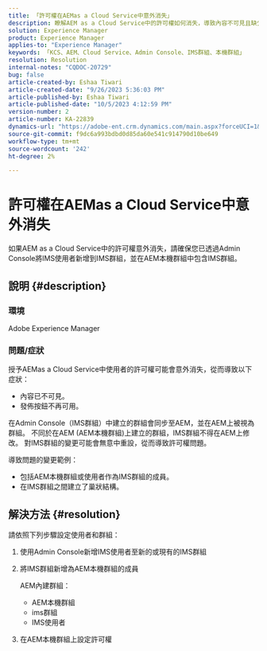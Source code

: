 ```yaml
---
title: 「許可權在AEMas a Cloud Service中意外消失」
description: 瞭解AEM as a Cloud Service中的許可權如何消失，導致內容不可見且缺少發佈選項。
solution: Experience Manager
product: Experience Manager
applies-to: "Experience Manager"
keywords: 「KCS、AEM、Cloud Service、Admin Console、IMS群組、本機群組」
resolution: Resolution
internal-notes: "CQDOC-20729"
bug: false
article-created-by: Eshaa Tiwari
article-created-date: "9/26/2023 5:36:03 PM"
article-published-by: Eshaa Tiwari
article-published-date: "10/5/2023 4:12:59 PM"
version-number: 2
article-number: KA-22839
dynamics-url: "https://adobe-ent.crm.dynamics.com/main.aspx?forceUCI=1&pagetype=entityrecord&etn=knowledgearticle&id=26b81524-935c-ee11-be6f-6045bd006704"
source-git-commit: f9dc6a993bdbd0d85da60e541c914790d10be649
workflow-type: tm+mt
source-wordcount: '242'
ht-degree: 2%

---
```


# 許可權在AEMas a Cloud Service中意外消失


如果AEM as a Cloud Service中的許可權意外消失，請確保您已透過Admin Console將IMS使用者新增到IMS群組，並在AEM本機群組中包含IMS群組。

## 說明 {#description}


### 環境

Adobe Experience Manager

### <b>問題/</b>症狀

授予AEMas a Cloud Service中使用者的許可權可能會意外消失，從而導致以下症狀：

- 內容已不可見。
- 發佈按鈕不再可用。


在Admin Console（IMS群組）中建立的群組會同步至AEM，並在AEM上被視為群組。 不同於在AEM (AEM本機群組)上建立的群組，IMS群組不得在AEM上修改。 對IMS群組的變更可能會無意中重設，從而導致許可權問題。

導致問題的變更範例：

- 包括AEM本機群組或使用者作為IMS群組的成員。
- 在IMS群組之間建立了巢狀結構。



## 解決方法 {#resolution}


請依照下列步驟設定使用者和群組：

1. 使用Admin Console新增IMS使用者至新的或現有的IMS群組
2. 將IMS群組新增為AEM本機群組的成員

   AEM內建群組：

   - AEM本機群組
   - ims群組
   - IMS使用者
3. 在AEM本機群組上設定許可權


